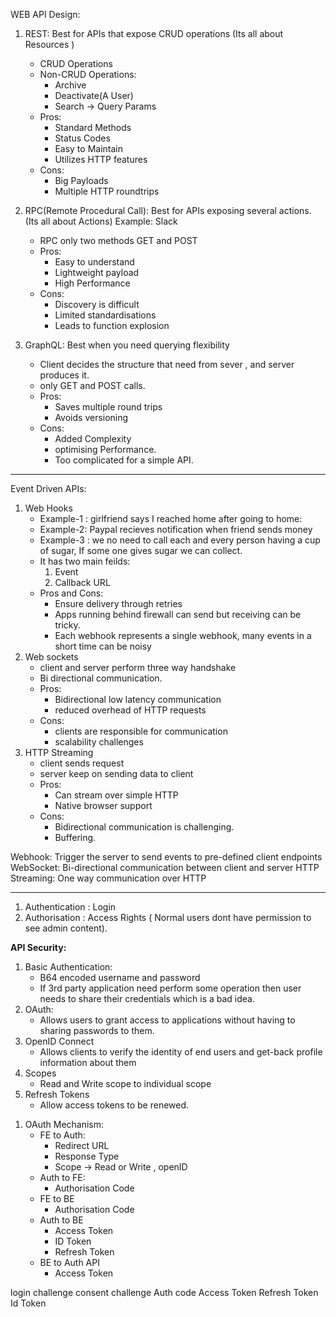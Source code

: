 WEB API Design:


1) REST: Best for APIs that expose CRUD operations (Its all about Resources )
	- CRUD Operations
	- Non-CRUD Operations:
		- Archive
		- Deactivate(A User)
		- Search -> Query Params
	- Pros:
		- Standard Methods
		- Status Codes
		- Easy to Maintain
		- Utilizes HTTP features
	- Cons:
		- Big Payloads
		- Multiple HTTP  roundtrips
	
2) RPC(Remote Procedural Call): Best for APIs exposing  several  actions. (Its all about Actions)
		Example: Slack
	- RPC  only two methods GET and POST
	- Pros:
		- Easy to understand
		- Lightweight payload
		- High Performance 
	- Cons:
		- Discovery is difficult 
		- Limited standardisations 
		- Leads to function explosion 
4) GraphQL: Best when you need querying  flexibility
	- Client decides the structure  that need from sever , and server produces it.
	- only GET and POST calls.
	- Pros:
		- Saves multiple round trips
		- Avoids versioning
	- Cons:
		- Added Complexity
		- optimising  Performance.
		- Too complicated for a simple API.
----------------------------------------------------------

Event Driven APIs:

1) Web Hooks
	- Example-1 : girlfriend  says I reached home after going to home:
	- Example-2: Paypal recieves notification when friend sends money
	- Example-3 : we no need to call each and every person having a cup of sugar, If some one gives sugar we can collect.
	- It has two main feilds:
		1. Event
		2. Callback URL
	- Pros and Cons:
		- Ensure delivery through retries
		- Apps running  behind firewall can send but receiving  can be tricky.
		- Each webhook represents a single webhook, many events in a short time can be noisy
2) Web sockets
	- client and server perform three way handshake 
	- Bi directional communication.
	- Pros:
		- Bidirectional  low latency communication 
		- reduced overhead of HTTP requests
	- Cons:
		- clients are responsible for communication
		- scalability  challenges
3) HTTP Streaming
	- client sends request
	- server keep on sending data to client
	- Pros:
		- Can stream over simple HTTP
		- Native browser support
	- Cons:
		- Bidirectional  communication  is challenging.
		- Buffering.


Webhook: Trigger the server to send events to pre-defined client endpoints
WebSocket: Bi-directional communication  between client and server
HTTP Streaming: One way communication over HTTP  


--------------------------------------------------------------

1) Authentication : Login
2) Authorisation  : Access Rights ( Normal users dont have permission  to see admin content).



**API Security:**

1) Basic Authentication: 
	- B64 encoded username and password
	- If 3rd party application need perform some operation then user needs to share their credentials  which is a bad idea.
2) OAuth:
	- Allows users to grant access to applications  without having to sharing passwords to them.
3) OpenID Connect
	- Allows clients to verify the identity of end users and get-back profile information  about them
4) Scopes
	- Read and Write scope to individual  scope
5) Refresh Tokens
	- Allow access tokens to be renewed. 

1. OAuth Mechanism:
	- FE to Auth:
		- Redirect URL
		- Response Type 
		- Scope -> Read or Write , openID
	- Auth to FE:
		- Authorisation Code
	- FE to BE
		- Authorisation Code
	-  Auth to BE
		- Access Token
		- ID Token
		- Refresh Token
	- BE to Auth API
		- Access Token 

login challenge 
consent challenge
Auth code
Access Token
Refresh Token
Id Token
